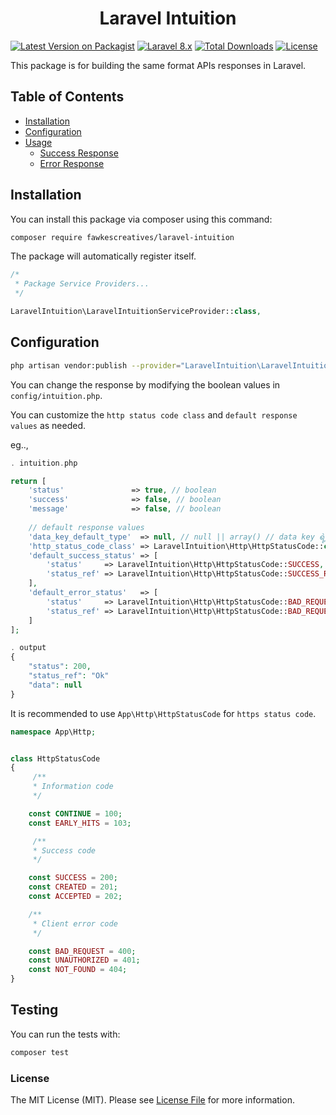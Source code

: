 <h1 align="center">Laravel Intuition</h1>

[![Latest Version on Packagist](https://img.shields.io/packagist/v/fawkescreatives/laravel-intuition.svg)](https://packagist.org/packages/fawkescreatives/laravel-intuition)
[![Laravel 8.x](https://img.shields.io/badge/Laravel-8.x-red.svg)](http://laravel.com)
[![Total Downloads](https://poser.pugx.org/fawkescreatives/laravel-intuition/downloads)](https://packagist.org/packages/fawkescreatives/laravel-intuition)
[![License](https://img.shields.io/github/license/mashape/apistatus.svg)](https://packagist.org/packages/fawkescreatives/laravel-intuition)

This package is for building the same format APIs responses in Laravel.

## Table of Contents

<p>

- [Installation](#installation)
- [Configuration](#configuration)
- [Usage](docs/usage.md#usage)
    - [Success Response](docs/usage.md#success-response)
    - [Error Response](docs/usage.md#error-response)
</p>

## Installation

You can install this package via composer using this command:

```bash
composer require fawkescreatives/laravel-intuition
```

The package will automatically register itself.

```php
/*
 * Package Service Providers...
 */

LaravelIntuition\LaravelIntuitionServiceProvider::class,
```

## Configuration
```bash
php artisan vendor:publish --provider="LaravelIntuition\LaravelIntuitionServiceProvider"
```

You can change the response by modifying the boolean values in ``config/intuition.php``.

You can customize the ``http status code class`` and ``default response values`` as needed.

eg..,
```php
. intuition.php

return [
    'status'               => true, // boolean
    'success'              => false, // boolean
    'message'              => false, // boolean
    
    // default response values
    'data_key_default_type'  => null, // null || array() // data key ရဲ့ default value type အတွက်
    'http_status_code_class' => LaravelIntuition\Http\HttpStatusCode::class,
    'default_success_status' => [
        'status'     => LaravelIntuition\Http\HttpStatusCode::SUCCESS,
        'status_ref' => LaravelIntuition\Http\HttpStatusCode::SUCCESS_REF
    ],
    'default_error_status'   => [
        'status'     => LaravelIntuition\Http\HttpStatusCode::BAD_REQUEST,
        'status_ref' => LaravelIntuition\Http\HttpStatusCode::BAD_REQUEST_REF
    ]
];

. output
{
    "status": 200,
    "status_ref": "Ok"
    "data": null
}
```

It is recommended to use ``App\Http\HttpStatusCode`` for ``https status code``.

```php
namespace App\Http;


class HttpStatusCode
{
     /**
     * Information code
     */

    const CONTINUE = 100;
    const EARLY_HITS = 103;

     /**
     * Success code
     */

    const SUCCESS = 200;
    const CREATED = 201;
    const ACCEPTED = 202;

    /**
     * Client error code
     */

    const BAD_REQUEST = 400;
    const UNAUTHORIZED = 401;
    const NOT_FOUND = 404;
}
```

## Testing

You can run the tests with:

```bash
composer test
```

### License

The MIT License (MIT). Please see [License File](https://github.com/Fawkes-Creatives/laravel-intuition/blob/main/LICENSE.md) for more information.
